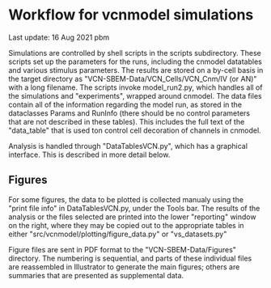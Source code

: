 Workflow for vcnmodel simulations
=================================

Last update: 16 Aug 2021 pbm

Simulations are controlled by shell scripts in the scripts subdirectory. These scripts set up the parameters for the runs, including the cnmodel datatables and various stimulus parameters. The results are stored on a by-cell basis in the target directory as "VCN-SBEM-Data/VCN_Cells/VCN_Cnm/IV (or AN)" with a long filename. The scripts invoke model_run2.py, which handles all of the simulations and "experiments", wrapped around cnmodel. The data files contain all of the information regarding the model run, as stored in the dataclasses Params and RunInfo (there should be no control parameters that are not described in these tables). This includes the full text of the "data\_table" that is used ton control cell decoration of channels in cnmodel. 

Analysis is handled through "DataTablesVCN.py", which has a graphical interface. This is described in more detail below.


Figures
-------

For some figures, the data to be plotted is collected manualy using the "print file info" in DataTablesVCN.py, under the Tools bar. The results of the analysis or the files selected are printed into the lower "reporting" window on the right, where they may be copied out to the appropriate tables in either "src/vcnmodel/plotting/figure_data.py" or "vs_datasets.py"

Figure files are sent in PDF format to the "VCN-SBEM-Data/Figures" directory. The numbering is sequential, and parts of these individual files are reassembled in Illustrator to generate the main figures; others are summaries that are presented as supplemental data. 


